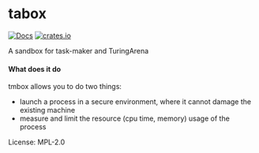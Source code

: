 <!-- 
This Source Code Form is subject to the terms of the Mozilla Public
License, v. 2.0. If a copy of the MPL was not distributed with this
file, You can obtain one at http://mozilla.org/MPL/2.0/.
SPDX-License-Identifier: MPL-2.0
-->

# tabox

[![Docs]( https://docs.rs/tabox/badge.svg)]( https://docs.rs/tabox)
[![crates.io](https://img.shields.io/crates/v/tabox.svg)](https://crates.io/crates/tabox)

A sandbox for task-maker and TuringArena

#### What does it do
tmbox allows you to do two things:
- launch a process in a secure environment, where it cannot damage the existing machine
- measure and limit the resource (cpu time, memory) usage of the process

License: MPL-2.0
